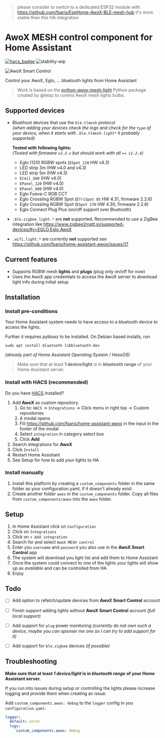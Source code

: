 > please consider to switch to a dedicated ESP32 module with https://github.com/fsaris/EspHome-AwoX-BLE-mesh-hub it's more stable then this HA integration 

# AwoX MESH control component for Home Assistant

[![hacs_badge](https://img.shields.io/badge/HACS-Custom-orange.svg?style=for-the-badge)](https://hacs.xyz/)
![stability-wip](https://img.shields.io/badge/stability-stable-green.svg?style=for-the-badge&color=green)

![AwoX Smart Control](https://github.com/fsaris/home-assistant-awox/blob/main/images/icon.png?raw=true)

Control your AwoX, Eglo, ... bluetooth lights from Home Assistant

> Work is based on the [python-awox-mesh-light](https://github.com/Leiaz/python-awox-mesh-light) Python package created by @leiaz to control AwoX mesh lights bulbs.

## Supported devices
- Bluethoot devices that use the `ble.tlmesh` protocol  
  _(when adding your devices check the logs and check for the `type` of your device, when it starts with `.ble.tlmesh.light*` it probably supported)_  
    
  **Tested with following lights:**  
  _(Tested with firmware `v2.2.x` but should work with all `>= v1.2.4`)_
  - Eglo (120) RGBW spots (`ESpot_120` HW v4.3)
  - LED strip 3m (HW v4.0 and v4.3)
  - LED strip 5m (HW v4.3)
  - `ECeil_G60` (HW v4.0)
  - `EPanel_120` (HW v4.0)
  - `EPanel_600` (HW v4.0)
  - Eglo Fueva-C RGB CCT
  - Eglo Crossling RGBW Spot (`ETriSpot 85` HW 4.31, firmware 2.2.6)
  - Eglo Crossling RGBW Spot (`ESpot 170` HW 4.30, firmware 2.2.6)
  - Eglo Connect Plug Plus (on/off support over Bluetooth)
- `.ble.zigbee.light.*` are **not** supported. Recommended to use a ZigBee integration like https://www.zigbee2mqtt.io/supported-devices/#v=EGLO,Eglo,AwoX
- `.wifi.light.*` are currently **not** supported see https://github.com/fsaris/home-assistant-awox/issues/17

## Current features
- Supports RGBW mesh **lights** and **plugs** (plug only on/off for now)
- Uses the AwoX app credentials to access the AwoX server to download light info during initial setup

## Installation

### Install pre-conditions
Your Home Assistant system needs to have access to a bluetooth device to access the lights. 

Further it requires pybluez to be installed. On Debian based installs, run

```
sudo apt install bluetooth libbluetooth-dev
```
_(already part of Home Assistant Operating System / HassOS)_

> Make sure that at least **1 device/light** is in **bluetooth range** of your Home Assistant server.

### Install with HACS (recommended)

Do you have [HACS](https://hacs.xyz/) installed?
1. Add **AwoX** as custom repository.
   1. Go to: `HACS` -> `Integrations` -> Click menu in right top -> Custom repositories
   1. A modal opens
   1. Fill https://github.com/fsaris/home-assistant-awox in the input in the footer of the modal
   1. Select `integration` in category select box
   1. Click **Add**
1. Search integrations for **AwoX**
1. Click `Install`
1. Restart Home Assistant
1. See Setup for how to add your lights to HA

### Install manually

1. Install this platform by creating a `custom_components` folder in the same folder as your configuration.yaml, if it doesn't already exist.
2. Create another folder `awox` in the `custom_components` folder. Copy all files from `custom_components/awox` into the `awox` folder.

## Setup
1. In Home Assistant click on `Configuration`
1. Click on `Integrations`
1. Click on `+ Add integration`
1. Search for and select `AwoX MESH control`
1. Enter you `username` and `password` you also use in the **AwoX Smart Control** app
1. The system will download you light list and add them to Home Assistant
1. Once the system could connect to one of the lights your lights will show up as _available_ and can be controlled from HA   
1. Enjoy


## Todo
- [ ] Add option to refetch/update devices from **AwoX Smart Control** account
- [ ] Finish support adding lights without **AwoX Smart Control** account _(full local support)_
- [ ] Add support for `plug` power monitoring _(currently do not own such a device, maybe you can sponser me one so I can try to add support for it)_
- [ ] Add support for `ble.zigbee` devices _(if possible)_


## Troubleshooting
**Make sure that at least *1 device/light* is in *bluetooth range* of your Home Assistant server.**

If you run into issues during setup or controlling the lights please increase logging and provide them when creating an issue:

Add `custom_components.awox: debug` to the `logger` config in you `configuration.yaml`:

```yaml
logger:
  default: error
  logs:
     custom_components.awox: debug
```
